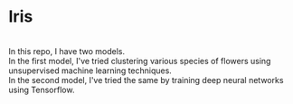 # Iris
<br>
In this repo, I have two models.
<br>
In the first model, I've tried clustering various species of flowers using unsupervised machine learning techniques.
<br>
In the second model, I've tried the same by training deep neural networks using Tensorflow.
